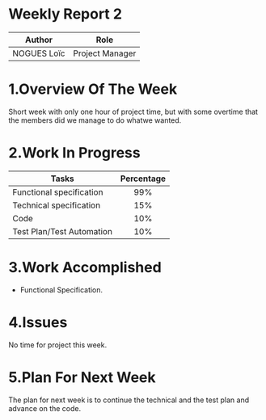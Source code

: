 # Weekly Report 2
|Author|Role|
|------|----|
|NOGUES Loïc|Project Manager|
# 1.Overview Of The Week
Short week with only one hour of project time, but with some overtime that the members did we manage to do whatwe wanted.
# 2.Work In Progress
| Tasks                     | Percentage |
| ------------------------ | :--------: |
| Functional specification | 99%        |
| Technical specification  | 15%        |
| Code                     | 10%         |
| Test Plan/Test Automation | 10%         |


# 3.Work Accomplished

- Functional Specification.

# 4.Issues

No time for project this week.


# 5.Plan For Next Week

The plan for next week is to continue the technical and the test plan and advance on the code.

